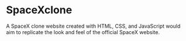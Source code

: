 # SpaceXclone
A SpaceX clone website created with HTML, CSS, and JavaScript would aim to replicate the look and feel of the official SpaceX website. 
